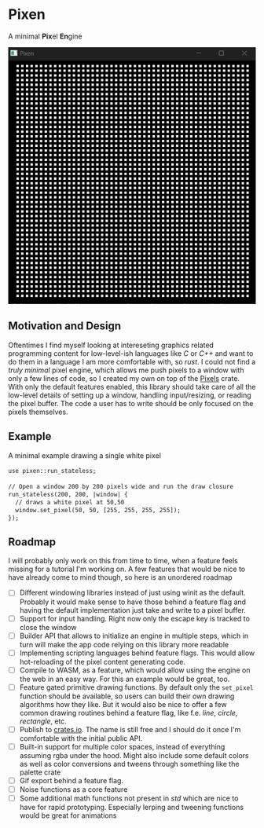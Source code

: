 # Pixen

A minimal **Pix**el **En**gine

![Screenshot of the minimal example](examples/minimal_screenshot.png)

## Motivation and Design

Oftentimes I find myself looking at intereseting graphics related programming content for low-level-ish languages like *C* or *C++* and want to do them in a language I am more comfortable with, so *rust*. I could not find a *truly minimal* pixel engine, which allows me push pixels to a window with only a few lines of code, so I created my own on top of the [Pixels](https://crates.io/crates/pixels) crate.
With only the default features enabled, this library should take care of all the low-level details of setting up a window, handling input/resizing, or reading the pixel buffer. The code a user has to write should be only focused on the pixels themselves.

## Example

A minimal example drawing a single white pixel

```no_run
use pixen::run_stateless;

// Open a window 200 by 200 pixels wide and run the draw closure
run_stateless(200, 200, |window| {
  // draws a white pixel at 50,50
  window.set_pixel(50, 50, [255, 255, 255, 255]);
});
```

## Roadmap

I will probably only work on this from time to time, when a feature feels missing for a tutorial I'm working on. A few features that would be nice to have already come to mind though, so here is an unordered roadmap

- [ ] Different windowing libraries instead of just using winit as the default. Probably it would make sense to have those behind a feature flag and having the default implementation just take and write to a pixel buffer.
- [ ] Support for input handling. Right now only the escape key is tracked to close the window
- [ ] Builder API that allows to initialize an engine in multiple steps, which in turn will make the app code relying on this library more readable
- [ ] Implementing scripting languages behind feature flags. This would allow hot-reloading of the pixel content generating code.
- [ ] Compile to WASM, as a feature, which would allow using the engine on the web in an easy way. For this an example would be great, too.
- [ ] Feature gated primitive drawing functions. By default only the `set_pixel` function should be available, so users can build their own drawing algorithms how they like. But it would also be nice to offer a few common drawing routines behind a feature flag, like f.e. *line*, *circle*, *rectangle*, etc.
- [ ] Publish to [crates.io](https://crates.io). The name is still free and I should do it once I'm comfortable with the initial public API.
- [ ] Built-in support for multiple color spaces, instead of everything assuming rgba under the hood. Might also include some default colors as well as color conversions and tweens through something like the palette crate
- [ ] Gif export behind a feature flag.
- [ ] Noise functions as a core feature
- [ ] Some additional math functions not present in *std* which are nice to have for rapid prototyping. Especially lerping and tweening functions would be great for animations
